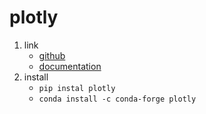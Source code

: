 # plotly

1. link
   * [github](https://github.com/plotly/plotly.py)
   * [documentation](https://plotly.com/graphing-libraries/)
2. install
   * `pip instal plotly`
   * `conda install -c conda-forge plotly`
